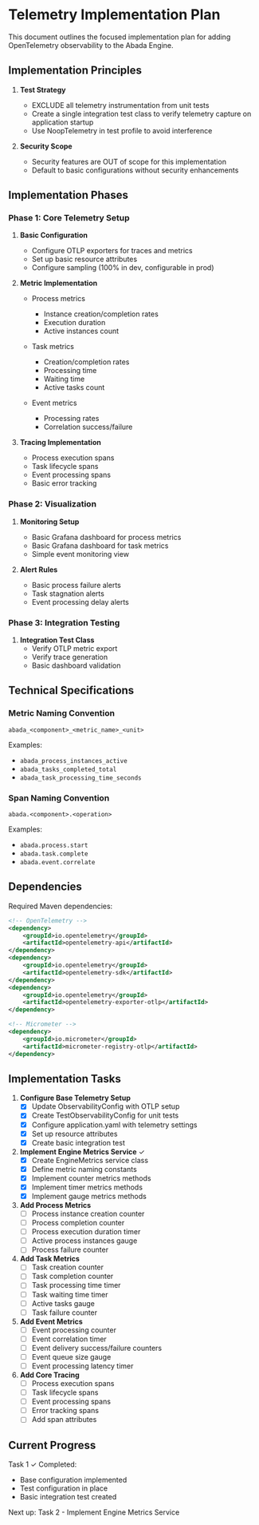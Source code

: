 # Telemetry Implementation Plan

This document outlines the focused implementation plan for adding OpenTelemetry observability to the Abada Engine. 

## Implementation Principles

1. **Test Strategy**
   - EXCLUDE all telemetry instrumentation from unit tests
   - Create a single integration test class to verify telemetry capture on application startup
   - Use NoopTelemetry in test profile to avoid interference

2. **Security Scope**
   - Security features are OUT of scope for this implementation
   - Default to basic configurations without security enhancements

## Implementation Phases

### Phase 1: Core Telemetry Setup

1. **Basic Configuration**
   - Configure OTLP exporters for traces and metrics
   - Set up basic resource attributes
   - Configure sampling (100% in dev, configurable in prod)

2. **Metric Implementation**
   - Process metrics
     - Instance creation/completion rates
     - Execution duration
     - Active instances count
   
   - Task metrics
     - Creation/completion rates
     - Processing time
     - Waiting time
     - Active tasks count
   
   - Event metrics
     - Processing rates
     - Correlation success/failure

3. **Tracing Implementation**
   - Process execution spans
   - Task lifecycle spans
   - Event processing spans
   - Basic error tracking

### Phase 2: Visualization

1. **Monitoring Setup**
   - Basic Grafana dashboard for process metrics
   - Basic Grafana dashboard for task metrics
   - Simple event monitoring view

2. **Alert Rules**
   - Basic process failure alerts
   - Task stagnation alerts
   - Event processing delay alerts

### Phase 3: Integration Testing

1. **Integration Test Class**
   - Verify OTLP metric export
   - Verify trace generation
   - Basic dashboard validation

## Technical Specifications

### Metric Naming Convention
```
abada_<component>_<metric_name>_<unit>
```

Examples:
- `abada_process_instances_active`
- `abada_tasks_completed_total`
- `abada_task_processing_time_seconds`

### Span Naming Convention
```
abada.<component>.<operation>
```

Examples:
- `abada.process.start`
- `abada.task.complete`
- `abada.event.correlate`

## Dependencies

Required Maven dependencies:
```xml
<!-- OpenTelemetry -->
<dependency>
    <groupId>io.opentelemetry</groupId>
    <artifactId>opentelemetry-api</artifactId>
</dependency>
<dependency>
    <groupId>io.opentelemetry</groupId>
    <artifactId>opentelemetry-sdk</artifactId>
</dependency>
<dependency>
    <groupId>io.opentelemetry</groupId>
    <artifactId>opentelemetry-exporter-otlp</artifactId>
</dependency>

<!-- Micrometer -->
<dependency>
    <groupId>io.micrometer</groupId>
    <artifactId>micrometer-registry-otlp</artifactId>
</dependency>
```

## Implementation Tasks

1. **Configure Base Telemetry Setup**
   - [x] Update ObservabilityConfig with OTLP setup
   - [x] Create TestObservabilityConfig for unit tests
   - [x] Configure application.yaml with telemetry settings
   - [x] Set up resource attributes
   - [x] Create basic integration test

2. **Implement Engine Metrics Service** ✓
   - [x] Create EngineMetrics service class
   - [x] Define metric naming constants
   - [x] Implement counter metrics methods
   - [x] Implement timer metrics methods
   - [x] Implement gauge metrics methods

3. **Add Process Metrics**
   - [ ] Process instance creation counter
   - [ ] Process completion counter
   - [ ] Process execution duration timer
   - [ ] Active process instances gauge
   - [ ] Process failure counter

4. **Add Task Metrics**
   - [ ] Task creation counter
   - [ ] Task completion counter
   - [ ] Task processing time timer
   - [ ] Task waiting time timer
   - [ ] Active tasks gauge
   - [ ] Task failure counter

5. **Add Event Metrics**
   - [ ] Event processing counter
   - [ ] Event correlation timer
   - [ ] Event delivery success/failure counters
   - [ ] Event queue size gauge
   - [ ] Event processing latency timer

6. **Add Core Tracing**
   - [ ] Process execution spans
   - [ ] Task lifecycle spans
   - [ ] Event processing spans
   - [ ] Error tracking spans
   - [ ] Add span attributes

## Current Progress

Task 1 ✓ Completed:
- Base configuration implemented
- Test configuration in place
- Basic integration test created

Next up: Task 2 - Implement Engine Metrics Service